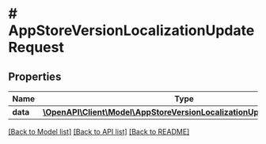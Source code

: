 # # AppStoreVersionLocalizationUpdateRequest

## Properties

Name | Type | Description | Notes
------------ | ------------- | ------------- | -------------
**data** | [**\OpenAPI\Client\Model\AppStoreVersionLocalizationUpdateRequestData**](AppStoreVersionLocalizationUpdateRequestData.md) |  | 

[[Back to Model list]](../../README.md#documentation-for-models) [[Back to API list]](../../README.md#documentation-for-api-endpoints) [[Back to README]](../../README.md)


